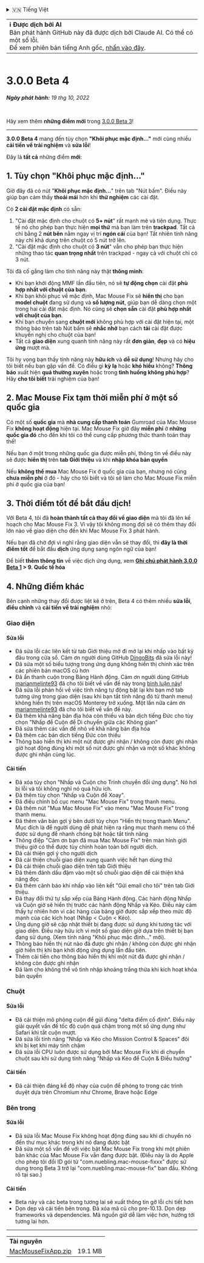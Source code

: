 <details>
<summary>🇻🇳 Tiếng Việt</summary>

[🇬🇧 English (GitHub)](https://github.com/noah-nuebling/mac-mouse-fix/releases/tag/3.0.0-Beta-4)\
[🇦🇩 Català](https://redirect.macmousefix.com/?target=mmf-release&tag=3.0.0-Beta-4&locale=ca)\
[🇩🇪 Deutsch](https://redirect.macmousefix.com/?target=mmf-release&tag=3.0.0-Beta-4&locale=de)\
[🇪🇸 Español](https://redirect.macmousefix.com/?target=mmf-release&tag=3.0.0-Beta-4&locale=es)\
[🇫🇷 Français](https://redirect.macmousefix.com/?target=mmf-release&tag=3.0.0-Beta-4&locale=fr)\
[🇮🇩 Indonesia](https://redirect.macmousefix.com/?target=mmf-release&tag=3.0.0-Beta-4&locale=id)\
[🇮🇹 Italiano](https://redirect.macmousefix.com/?target=mmf-release&tag=3.0.0-Beta-4&locale=it)\
[🇭🇺 Magyar](https://redirect.macmousefix.com/?target=mmf-release&tag=3.0.0-Beta-4&locale=hu)\
[🇳🇱 Nederlands](https://redirect.macmousefix.com/?target=mmf-release&tag=3.0.0-Beta-4&locale=nl)\
[🇵🇱 Polski](https://redirect.macmousefix.com/?target=mmf-release&tag=3.0.0-Beta-4&locale=pl)\
[🇧🇷 Português (Brasil)](https://redirect.macmousefix.com/?target=mmf-release&tag=3.0.0-Beta-4&locale=pt-BR)\
[🇵🇹 Português (Portugal)](https://redirect.macmousefix.com/?target=mmf-release&tag=3.0.0-Beta-4&locale=pt-PT)\
[🇷🇴 Română](https://redirect.macmousefix.com/?target=mmf-release&tag=3.0.0-Beta-4&locale=ro)\
[🇸🇪 Svenska](https://redirect.macmousefix.com/?target=mmf-release&tag=3.0.0-Beta-4&locale=sv)\
**🇻🇳 Tiếng Việt**\
[🇹🇷 Türkçe](https://redirect.macmousefix.com/?target=mmf-release&tag=3.0.0-Beta-4&locale=tr)\
[🇨🇿 Čeština](https://redirect.macmousefix.com/?target=mmf-release&tag=3.0.0-Beta-4&locale=cs)\
[🇬🇷 Ελληνικά](https://redirect.macmousefix.com/?target=mmf-release&tag=3.0.0-Beta-4&locale=el)\
[🇷🇺 Русский](https://redirect.macmousefix.com/?target=mmf-release&tag=3.0.0-Beta-4&locale=ru)\
[🇺🇦 Українська](https://redirect.macmousefix.com/?target=mmf-release&tag=3.0.0-Beta-4&locale=uk)\
[🇮🇱 עברית](https://redirect.macmousefix.com/?target=mmf-release&tag=3.0.0-Beta-4&locale=he)\
[🇸🇦 العربية](https://redirect.macmousefix.com/?target=mmf-release&tag=3.0.0-Beta-4&locale=ar)\
[🇮🇳 हिन्दी](https://redirect.macmousefix.com/?target=mmf-release&tag=3.0.0-Beta-4&locale=hi)\
[🇹🇭 ไทย](https://redirect.macmousefix.com/?target=mmf-release&tag=3.0.0-Beta-4&locale=th)\
[🇨🇳 中文 (简体)](https://redirect.macmousefix.com/?target=mmf-release&tag=3.0.0-Beta-4&locale=zh-Hans)\
[🇨🇳 中文 (繁體)](https://redirect.macmousefix.com/?target=mmf-release&tag=3.0.0-Beta-4&locale=zh-Hant)\
[🇭🇰 中文（香港)](https://redirect.macmousefix.com/?target=mmf-release&tag=3.0.0-Beta-4&locale=zh-HK)\
[🇯🇵 日本語](https://redirect.macmousefix.com/?target=mmf-release&tag=3.0.0-Beta-4&locale=ja)\
[🇰🇷 한국어](https://redirect.macmousefix.com/?target=mmf-release&tag=3.0.0-Beta-4&locale=ko)\
[Help translate Mac Mouse Fix to different languages!](https://github.com/noah-nuebling/mac-mouse-fix/discussions/731)
</details>
<table align=><td>
<b>ℹ️ Được dịch bởi AI</b><br>
Bản phát hành GitHub này đã được dịch bởi Claude AI. Có thể có một số lỗi.<br>
Để xem phiên bản tiếng Anh gốc, <a href="https://github.com/noah-nuebling/mac-mouse-fix/releases/tag/3.0.0-Beta-4">nhấn vào đây</a>.
</td></table>

<table></table>

# 3.0.0 Beta 4
***Ngày phát hành:** 19 thg 10, 2022*

<br>

Hãy xem thêm **những điểm mới** trong [3.0.0 Beta 3](https://redirect.macmousefix.com/?target=mmf-release&tag=3.0.0-Beta-3&locale=vi)!

---

**3.0.0 Beta 4** mang đến tùy chọn **"Khôi phục mặc định..."** mới cùng nhiều **cải tiến về trải nghiệm** và **sửa lỗi**!

Đây là **tất cả** những điểm **mới**:

## 1. Tùy chọn "Khôi phục mặc định..."

Giờ đây đã có nút "**Khôi phục mặc định...**" trên tab "Nút bấm".
Điều này giúp bạn cảm thấy **thoải mái** hơn khi **thử nghiệm** các cài đặt.

Có **2 cài đặt mặc định** có sẵn:

1. "Cài đặt mặc định cho chuột có **5+ nút**" rất mạnh mẽ và tiện dụng. Thực tế nó cho phép bạn thực hiện **mọi thứ** mà bạn làm trên **trackpad**. Tất cả chỉ bằng 2 **nút bên** nằm ngay vị trí **ngón cái** của bạn! Tất nhiên tính năng này chỉ khả dụng trên chuột có 5 nút trở lên.
2. "Cài đặt mặc định cho chuột có **3 nút**" vẫn cho phép bạn thực hiện những thao tác **quan trọng nhất** trên trackpad - ngay cả với chuột chỉ có 3 nút.

Tôi đã cố gắng làm cho tính năng này thật **thông minh**:

- Khi bạn khởi động MMF lần đầu tiên, nó sẽ **tự động chọn** cài đặt **phù hợp nhất với chuột của bạn**.
- Khi bạn khôi phục về mặc định, Mac Mouse Fix sẽ **hiển thị** cho bạn **model chuột** đang sử dụng và **số lượng nút**, giúp bạn dễ dàng chọn một trong hai cài đặt mặc định. Nó cũng sẽ **chọn sẵn** cài đặt **phù hợp nhất với chuột của bạn**.
- Khi bạn chuyển sang **chuột mới** không phù hợp với cài đặt hiện tại, một thông báo trên tab Nút bấm sẽ **nhắc nhở** bạn cách **tải** cài đặt được khuyến nghị cho chuột của bạn!
- Tất cả **giao diện** xung quanh tính năng này rất **đơn giản**, **đẹp** và có **hiệu ứng** mượt mà.

Tôi hy vọng bạn thấy tính năng này **hữu ích** và **dễ sử dụng**! Nhưng hãy cho tôi biết nếu bạn gặp vấn đề.
Có điều gì **kỳ lạ** hoặc **khó hiểu** không? **Thông báo** xuất hiện **quá thường xuyên** hoặc trong **tình huống không phù hợp**? Hãy **cho tôi biết** trải nghiệm của bạn!

## 2. Mac Mouse Fix tạm thời miễn phí ở một số quốc gia

Có một số **quốc gia** mà **nhà cung cấp thanh toán** Gumroad của Mac Mouse Fix **không hoạt động** hiện tại.
Mac Mouse Fix giờ đây **miễn phí** ở **những quốc gia đó** cho đến khi tôi có thể cung cấp phương thức thanh toán thay thế!

Nếu bạn ở một trong những quốc gia được miễn phí, thông tin về điều này sẽ được **hiển thị** trên **tab Giới thiệu** và khi **nhập khóa bản quyền**

Nếu **không thể mua** Mac Mouse Fix ở quốc gia của bạn, nhưng nó cũng **chưa miễn phí** ở đó - hãy cho tôi biết và tôi sẽ làm cho Mac Mouse Fix miễn phí ở quốc gia của bạn!

## 3. Thời điểm tốt để bắt đầu dịch!

Với Beta 4, tôi đã **hoàn thành tất cả thay đổi về giao diện** mà tôi đã lên kế hoạch cho Mac Mouse Fix 3. Vì vậy tôi không mong đợi sẽ có thêm thay đổi lớn nào về giao diện cho đến khi Mac Mouse Fix 3 phát hành.

Nếu bạn đã chờ đợi vì nghĩ rằng giao diện vẫn sẽ thay đổi, thì **đây là thời điểm tốt** để bắt đầu **dịch** ứng dụng sang ngôn ngữ của bạn!

Để biết **thêm thông tin** về việc dịch ứng dụng, xem **[Ghi chú phát hành 3.0.0 Beta 1](https://redirect.macmousefix.com/?target=mmf-release&tag=3.0.0-Beta-1.1&locale=vi) > 9. Quốc tế hóa**

## 4. Những điểm khác

Bên cạnh những thay đổi được liệt kê ở trên, Beta 4 có thêm nhiều **sửa lỗi**, **điều chỉnh** và **cải tiến về trải nghiệm** nhỏ:

### Giao diện

#### Sửa lỗi

- Đã sửa lỗi các liên kết từ tab Giới thiệu mở đi mở lại khi nhấp vào bất kỳ đâu trong cửa sổ. Cảm ơn người dùng GitHub [DingoBits](https://github.com/DingoBits) đã sửa lỗi này!
- Đã sửa một số biểu tượng trong ứng dụng không hiển thị chính xác trên các phiên bản macOS cũ hơn
- Đã ẩn thanh cuộn trong Bảng Hành động. Cảm ơn người dùng GitHub [marianmelinte93](https://github.com/marianmelinte93) đã cho tôi biết về vấn đề này trong [bình luận này](https://github.com/noah-nuebling/mac-mouse-fix/discussions/366#discussioncomment-3728994)!
- Đã sửa lỗi phản hồi về việc tính năng tự động bật lại khi bạn mở tab tương ứng trong giao diện (sau khi bạn tắt tính năng đó từ thanh menu) không hiển thị trên macOS Monterey trở xuống. Một lần nữa cảm ơn [marianmelinte93](https://github.com/marianmelinte93) đã cho tôi biết về vấn đề này.
- Đã thêm khả năng bản địa hóa còn thiếu và bản dịch tiếng Đức cho tùy chọn "Nhấp để Cuộn để Di chuyển giữa các Không gian"
- Đã sửa thêm các vấn đề nhỏ về khả năng bản địa hóa
- Đã thêm các bản dịch tiếng Đức còn thiếu
- Thông báo hiển thị khi một nút được ghi nhận / không còn được ghi nhận giờ hoạt động đúng khi một số nút được ghi nhận và một số khác không được ghi nhận cùng lúc.

#### Cải tiến

- Đã xóa tùy chọn "Nhấp và Cuộn cho Trình chuyển đổi ứng dụng". Nó hơi bị lỗi và tôi không nghĩ nó quá hữu ích.
- Đã thêm tùy chọn "Nhấp và Cuộn để Xoay".
- Đã điều chỉnh bố cục menu "Mac Mouse Fix" trong thanh menu.
- Đã thêm nút "Mua Mac Mouse Fix" vào menu "Mac Mouse Fix" trong thanh menu.
- Đã thêm văn bản gợi ý bên dưới tùy chọn "Hiển thị trong thanh Menu". Mục đích là để người dùng dễ phát hiện ra rằng mục thanh menu có thể được sử dụng để nhanh chóng bật hoặc tắt tính năng
- Thông điệp "Cảm ơn bạn đã mua Mac Mouse Fix" trên màn hình giới thiệu giờ có thể được tùy chỉnh hoàn toàn bởi người dịch.
- Đã cải thiện gợi ý cho người dịch
- Đã cải thiện chuỗi giao diện xung quanh việc hết hạn dùng thử
- Đã cải thiện chuỗi giao diện trên tab Giới thiệu
- Đã thêm đánh dấu đậm vào một số chuỗi giao diện để cải thiện khả năng đọc
- Đã thêm cảnh báo khi nhấp vào liên kết "Gửi email cho tôi" trên tab Giới thiệu.
- Đã thay đổi thứ tự sắp xếp của Bảng Hành động. Các hành động Nhấp và Cuộn giờ sẽ hiển thị trước các hành động Nhấp và Kéo. Điều này cảm thấy tự nhiên hơn vì các hàng của bảng giờ được sắp xếp theo mức độ mạnh của các kích hoạt (Nhấp < Cuộn < Kéo).
- Ứng dụng giờ sẽ cập nhật thiết bị đang được sử dụng khi tương tác với giao diện. Điều này hữu ích vì một số giao diện giờ dựa trên thiết bị bạn đang sử dụng. (Xem tính năng "Khôi phục mặc định..." mới).
- Thông báo hiển thị nút nào đã được ghi nhận / không còn được ghi nhận giờ hiển thị khi bạn khởi động ứng dụng lần đầu tiên.
- Thêm cải tiến cho thông báo hiển thị khi một nút đã được ghi nhận / không còn được ghi nhận
- Đã làm cho không thể vô tình nhập khoảng trắng thừa khi kích hoạt khóa bản quyền

### Chuột

#### Sửa lỗi

- Đã cải thiện mô phỏng cuộn để gửi đúng "delta điểm cố định". Điều này giải quyết vấn đề tốc độ cuộn quá chậm trong một số ứng dụng như Safari khi tắt cuộn mượt.
- Đã sửa lỗi tính năng "Nhấp và Kéo cho Mission Control & Spaces" đôi khi bị kẹt khi máy tính chậm
- Đã sửa lỗi CPU luôn được sử dụng bởi Mac Mouse Fix khi di chuyển chuột sau khi sử dụng tính năng "Nhấp và Kéo để Cuộn & Điều hướng"

#### Cải tiến

- Đã cải thiện đáng kể độ nhạy của cuộn để phóng to trong các trình duyệt dựa trên Chromium như Chrome, Brave hoặc Edge

### Bên trong

#### Sửa lỗi

- Đã sửa lỗi Mac Mouse Fix không hoạt động đúng sau khi di chuyển nó đến thư mục khác trong khi nó đang được bật
- Đã sửa một số vấn đề với việc bật Mac Mouse Fix trong khi một phiên bản khác của Mac Mouse Fix vẫn đang được bật. (Điều này là do Apple cho phép tôi đổi ID gói từ "com.nuebling.mac-mouse-fixxx" được sử dụng trong Beta 3 trở lại "com.nuebling.mac-mouse-fix" ban đầu. Không rõ tại sao.)

#### Cải tiến

- Beta này và các beta trong tương lai sẽ xuất thông tin gỡ lỗi chi tiết hơn
- Dọn dẹp và cải tiến bên trong. Đã xóa mã cũ cho pre-10.13. Dọn dẹp frameworks và dependencies. Mã nguồn giờ dễ làm việc hơn, hướng tới tương lai hơn.

---

<table align="start">
<tr>
    <td colspan=2>
        <b>Tài nguyên</b>
    </td>
</tr>
<tr>
    <td><a href="https://github.com/noah-nuebling/mac-mouse-fix/releases/download/3.0.0-Beta-4/MacMouseFixApp.zip">MacMouseFixApp.zip</a></td>
    <td>19.1 MB</td>
</tr>
</table>